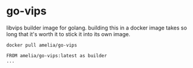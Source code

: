 # go-vips

libvips builder image for golang. building this in a docker image takes so long that it's worth it to stick it into its own image.

```
docker pull amelia/go-vips
```

```
FROM amelia/go-vips:latest as builder
...
```

